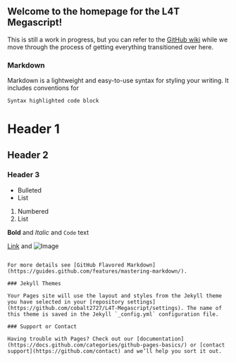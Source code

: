 ## Welcome to the homepage for the L4T Megascript!

This is still a work in progress, but you can refer to the [GitHub wiki](https://github.com/cobalt2727/L4T-Megascript/wiki) while we move through the process of getting everything transitioned over here.


### Markdown

Markdown is a lightweight and easy-to-use syntax for styling your writing. It includes conventions for

```markdown
Syntax highlighted code block
```

# Header 1
## Header 2
### Header 3

- Bulleted
- List

1. Numbered
2. List

**Bold** and _Italic_ and `Code` text

[Link](url) and ![Image](src)
```

For more details see [GitHub Flavored Markdown](https://guides.github.com/features/mastering-markdown/).

### Jekyll Themes

Your Pages site will use the layout and styles from the Jekyll theme you have selected in your [repository settings](https://github.com/cobalt2727/L4T-Megascript/settings). The name of this theme is saved in the Jekyll `_config.yml` configuration file.

### Support or Contact

Having trouble with Pages? Check out our [documentation](https://docs.github.com/categories/github-pages-basics/) or [contact support](https://github.com/contact) and we’ll help you sort it out.
